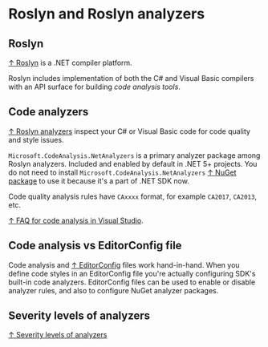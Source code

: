 # Roslyn and Roslyn analyzers

## Roslyn

[↑ Roslyn](https://github.com/dotnet/roslyn) is a .NET compiler platform.

Roslyn includes implementation of both the C# and Visual Basic compilers with an API surface for building *code analysis tools*.

## Code analyzers

[↑ Roslyn analyzers](https://github.com/dotnet/roslyn-analyzers) inspect your C# or Visual Basic code for code quality and style issues.

`Microsoft.CodeAnalysis.NetAnalyzers` is a primary analyzer package among Roslyn analyzers. Included and enabled by default in .NET 5+ projects. You do not need to install `Microsoft.CodeAnalysis.NetAnalyzers` [↑ NuGet package](https://www.nuget.org/packages/Microsoft.CodeAnalysis.NetAnalyzers) to use it because it's a part of .NET SDK now.

Code quality analysis rules have `CAxxxx` format, for example `CA2017`, `CA2013`, etc.

[↑ FAQ for code analysis in Visual Studio](https://docs.microsoft.com/en-us/visualstudio/code-quality/analyzers-faq).

## Code analysis vs EditorConfig file

Code analysis and [↑ EditorConfig](https://editorconfig.org) files work hand-in-hand. When you define code styles in an EditorConfig file you're actually configuring SDK's built-in code analyzers. EditorConfig files can be used to enable or disable analyzer rules, and also to configure NuGet analyzer packages.

## Severity levels of analyzers

[↑ Severity levels of analyzers](https://docs.microsoft.com/en-us/visualstudio/code-quality/roslyn-analyzers-overview#severity-levels-of-analyzers)
